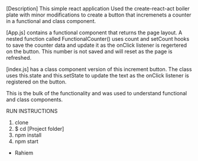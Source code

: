 [Description] This simple react application Used the create-react-act boiler plate with minor modifications to create a button that incremenets a counter in a functional and class component.

[App.js] contains a functional component that returns the page layout. A nested function called FunctionalCounter() uses count and setCount hooks to save the counter data and update it as the onClick listener is regertered on the button. This number is not saved and will reset as the page is refreshed. 

[index.js] has a class component version of this increment button. The class uses this.state and this.setState to update the text as the onClick listener is registered on the button.

This is the bulk of the functionality and was used to understand functional and class components.

RUN INSTRUCTIONS
1. clone 
2. $ cd [Project folder]
3. npm install
4. npm start

- Rahiem
